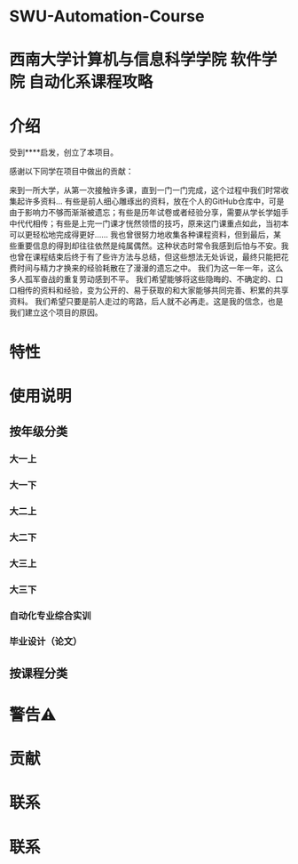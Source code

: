 # SWU-Automation-Course
# 西南大学计算机与信息科学学院 软件学院 自动化系课程攻略


# 介绍

受到****启发，创立了本项目。

感谢以下同学在项目中做出的贡献：

来到一所大学，从第一次接触许多课，直到一门一门完成，这个过程中我们时常收集起许多资料...
有些是前人细心雕琢出的资料，放在个人的GitHub仓库中，可是由于影响力不够而渐渐被遗忘；有些是历年试卷或者经验分享，需要从学长学姐手中代代相传；有些是上完一门课才恍然领悟的技巧，原来这门课重点如此，当初本可以更轻松地完成得更好……
我也曾很努力地收集各种课程资料，但到最后，某些重要信息的得到却往往依然是纯属偶然。这种状态时常令我感到后怕与不安。我也曾在课程结束后终于有了些许方法与总结，但这些想法无处诉说，最终只能把花费时间与精力才换来的经验耗散在了漫漫的遗忘之中。
我们为这一年一年，这么多人孤军奋战的重复劳动感到不平。
我们希望能够将这些隐晦的、不确定的、口口相传的资料和经验，变为公开的、易于获取的和大家能够共同完善、积累的共享资料。
我们希望只要是前人走过的弯路，后人就不必再走。这是我的信念，也是我们建立这个项目的原因。


# 特性



# 使用说明

## 按年级分类

### 大一上


### 大一下


### 大二上


### 大二下


### 大三上


### 大三下


### 自动化专业综合实训


### 毕业设计（论文）




## 按课程分类





# 警告⚠



# 贡献


# 联系







# 联系
